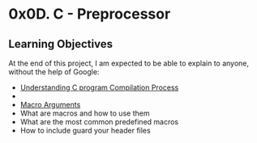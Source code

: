 <h1>0x0D. C - Preprocessor</h1>
</break>

<h2>Learning Objectives</h2>
<p>At the end of this project, I am expected to be able to explain to anyone, without the help of Google:</p>
</break>
<ul>
  <li><a href="https://alx-intranet.hbtn.io/rltoken/73Xp4zJlc-orfeEzmlYVDg">Understanding C program Compilation Process</a></li>
  <li><a href="https://alx-intranet.hbtn.io/rltoken/kaqIw352MSJ8xoi1xU09ZA"Object-like Macros</a></li>
  <li><a href="https://alx-intranet.hbtn.io/rltoken/wcQZzunlgjepxExZFc2ORQ">Macro Arguments</a></li>
  <li>What are macros and how to use them</li>
  <li>What are the most common predefined macros</li>
  <li>How to include guard your header files</li>
</ul>

